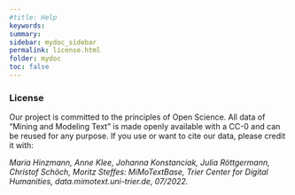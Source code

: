 ```yaml
---
#title: Help
keywords:
summary:
sidebar: mydoc_sidebar
permalink: license.html
folder: mydoc
toc: false
---
```


### **License**

Our project is committed to the principles of Open Science. All data of “Mining and Modeling Text” is made openly available with a CC-0 and can be reused for any purpose. If you use or want to cite our data, please credit it with:

_Maria Hinzmann, Anne Klee, Johanna Konstanciak, Julia Röttgermann, Christof Schöch, Moritz Steffes: MiMoTextBase, Trier Center for Digital Humanities, data.mimotext.uni-trier.de, 07/2022._
